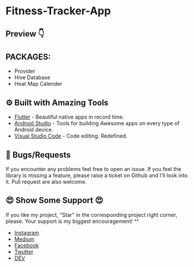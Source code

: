 # Fitness-Tracker-App


## Preview 👇


## PACKAGES:
- Provider
- Hive Database
- Heat Map Calender


## ⚙️ Built with Amazing Tools
- [Flutter](https://flutter.dev/) - Beautiful native apps in record time.
- [Android Studio](https://developer.android.com/studio) - Tools for building Awesome apps on every type of Android device.
- [Visual Studio Code](https://code.visualstudio.com/) - Code editing. Redefined.


## 🐛 Bugs/Requests
If you encounter any problems feel free to open an issue. If you feel the library is missing a feature, please raise a ticket on Github and I'll look into it. Pull request are also welcome.



## 😍	Show Some Support 😍

If you like my project, "Star" in the corresponding project right corner, please. Your support is my biggest encouragement! ^^

- [Instagram](https://www.instagram.com/_flutter.queen/)
- [Medium](https://medium.com/@flutterqueen)
- [Facebook](https://www.facebook.com/flutter.queen/)
- [Twutter](https://twitter.com/Queen33322)
- [DEV](https://dev.to/areedev)
